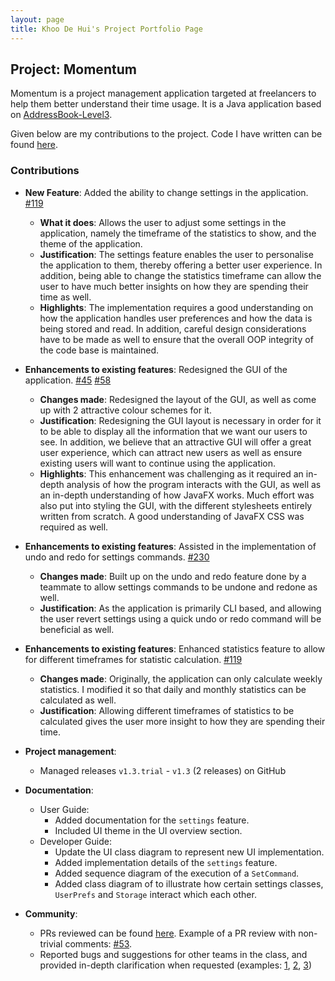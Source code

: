 ```yaml
---
layout: page
title: Khoo De Hui's Project Portfolio Page
---
```


## Project: Momentum

Momentum is a project management application targeted at freelancers to help them better understand their time usage. It is a Java application based on [AddressBook-Level3](https://github.com/se-edu/addressbook-level3). 

Given below are my contributions to the project. Code I have written can be found [here](https://nus-cs2103-ay2021s1.github.io/tp-dashboard/#breakdown=true&search=khoodehui).

### Contributions

* **New Feature**: Added the ability to change settings in the application. [#119](https://github.com/AY2021S1-CS2103T-T10-1/tp/pull/119)
  * **What it does**: Allows the user to adjust some settings in the application, namely the timeframe of the statistics to show, and the theme of the application.
  * **Justification**: The settings feature enables the user to personalise the application to them, thereby offering a better user experience. In addition, being able to change the statistics timeframe can allow the user to have much better insights on how they are spending their time as well. 
  * **Highlights**: The implementation requires a good understanding on how the application handles user preferences and how the data is being stored and read. In addition, careful design considerations have to be made as well to ensure that the overall OOP integrity of the code base is maintained.

* **Enhancements to existing features**: Redesigned the GUI of the application. [#45](https://github.com/AY2021S1-CS2103T-T10-1/tp/pull/45) [#58](https://github.com/AY2021S1-CS2103T-T10-1/tp/pull/58)
  * **Changes made**: Redesigned the layout of the GUI, as well as come up with 2 attractive colour schemes for it.
  * **Justification**: Redesigning the GUI layout is necessary in order for it to be able to display all the information that we want our users to see. In addition, we believe that an attractive GUI will offer a great user experience, which can attract new users as well as ensure existing users will want to continue using the application.
  * **Highlights**: This enhancement was challenging as it required an in-depth analysis of how the program interacts with the GUI, as well as an in-depth understanding of how JavaFX works. Much effort was also put into styling the GUI, with the different stylesheets entirely written from scratch. A good understanding of JavaFX CSS was required as well.

* **Enhancements to existing features**: Assisted in the implementation of undo and redo for settings commands. [#230](https://github.com/AY2021S1-CS2103T-T10-1/tp/pull/230)
  * **Changes made**: Built up on the undo and redo feature done by a teammate to allow settings commands to be undone and redone as well.
  * **Justification**: As the application is primarily CLI based, and allowing the user revert settings using a quick undo or redo command will be beneficial as well.

* **Enhancements to existing features**: Enhanced statistics feature to allow for different timeframes for statistic calculation. [#119](https://github.com/AY2021S1-CS2103T-T10-1/tp/pull/119)
  * **Changes made**: Originally, the application can only calculate weekly statistics. I modified it so that daily and monthly statistics can be calculated as well.
  * **Justification**: Allowing different timeframes of statistics to be calculated gives the user more insight to how they are spending their time.

* **Project management**:
  * Managed releases `v1.3.trial` - `v1.3` (2 releases) on GitHub

* **Documentation**:
  * User Guide:
    * Added documentation for the `settings` feature.
    * Included UI theme in the UI overview section.
  * Developer Guide:
    * Update the UI class diagram to represent new UI implementation.
    * Added implementation details of the `settings` feature.
    * Added sequence diagram of the execution of a `SetCommand`.
    * Added class diagram of to illustrate how certain settings classes, `UserPrefs` and `Storage` interact which each other.

* **Community**:
  * PRs reviewed can be found [here](https://github.com/AY2021S1-CS2103T-T10-1/tp/pulls?q=is%3Apr+reviewed-by%3Akhoodehui+). Example of a PR review with non-trivial comments: [#53](https://github.com/AY2021S1-CS2103T-T10-1/tp/pull/53).
  * Reported bugs and suggestions for other teams in the class, and provided in-depth clarification when requested (examples: [1](https://github.com/khoodehui/ped/issues/4), [2](https://github.com/khoodehui/ped/issues/5), [3](https://github.com/khoodehui/ped/issues/1))
